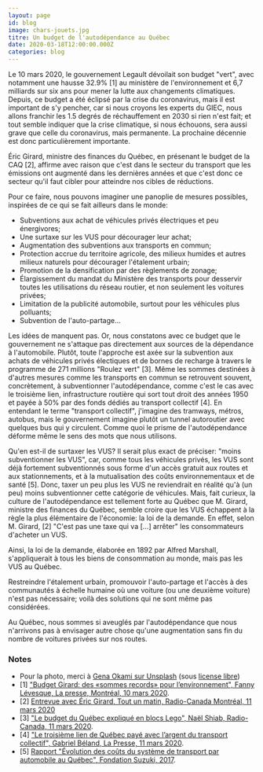 ```yaml
---
layout: page
id: blog
image: chars-jouets.jpg
titre: Un budget de l'autodépendance au Québec
date: 2020-03-18T12:00:00.000Z
categories: blog
---
```

Le 10 mars 2020, le gouvernement Legault dévoilait son budget "vert", avec notamment une hausse 32.9% [1] au ministère de l'environnement et 6,7 milliards sur six ans pour mener la lutte aux changements climatiques. Depuis, ce budget a été éclipsé par la crise du coronavirus, mais il est important de s'y pencher, car si nous croyons les experts du GIEC, nous allons franchir les 1.5 degrés de réchauffement en 2030 si rien n'est fait; et tout semble indiquer que la crise climatique, si nous échouons, sera aussi grave que celle du coronavirus, mais permanente. La prochaine décennie est donc particulièrement importante.

Éric Girard, ministre des finances du Québec, en présenant le budget de la CAQ [2], affirme avec raison que c'est dans le secteur du transport que les émissions ont augmenté dans les dernières années et que c'est donc ce secteur qu'il faut cibler pour atteindre nos cibles de réductions.

Pour ce faire, nous pouvons imaginer une panoplie de mesures possibles, inspirées de ce qui se fait ailleurs dans le monde:

* Subventions aux achat de véhicules privés électriques et peu énergivores;
* Une surtaxe sur les VUS pour décourager leur achat;
* Augmentation des subventions aux transports en commun;
* Protection accrue du territoire agricole, des milieux humides et autres milieux naturels pour décourager l'étalement urbain;
* Promotion de la densification par des règlements de zonage;
* Élargissement du mandat du Ministère des transports pour desservir toutes les utilisations du réseau routier, et non seulement les voitures privées;
* Limitation de la publicité automobile, surtout pour les véhicules plus polluants;
* Subvention de l'auto-partage...

Les idées de manquent pas. Or, nous constatons avec ce budget que le gouvernement ne s'attaque pas directement aux sources de la dépendance à l'automobile. Plutôt, toute l'approche est axée sur la subvention aux achats de véhicules privés électiques et de bornes de recharge à travers le programme de 271 millions "Roulez vert" [3]. Même les sommes destinées à d'autres mesures comme les transports en commun se retrouvent souvent, concrètement, à subventionner l'autodépendance, comme c'est le cas avec le troisième lien, infrastructure routière qui sort tout droit des années 1950 et payée à 50% par des fonds dédiés au transport collectif [4]. En entendant le terme "transport collectif", j'imagine des tramways, métros, autobus, mais le gouvernement imagine plutôt un tunnel autoroutier avec quelques bus qui y circulent. Comme quoi le prisme de l'autodépendance déforme même le sens des mots que nous utilisons.

Qu'en est-il de surtaxer les VUS? Il serait plus exact de préciser: "moins subventionner les VUS", car, comme tous les véhicules privés, les VUS sont déjà fortement subventionnés sous forme d'un accès gratuit aux routes et aux stationnements, et à la mutualisation des coûts environnementaux et de santé [5]. Donc, taxer un peu plus les VUS ne reviendrait en réalité qu'à (un peu) moins subventionner cette catégorie de véhicules. Mais, fait curieux, la culture de l'autodépendance est tellement forte au Québec que M. Girard, ministre des finances du Québec, semble croire que les VUS échappent à la règle la plus élémentaire de l'économie: la loi de la demande. En effet, selon M. Girard, [2]
"C'est pas une taxe qui va [...] arrêter" les consommateurs d'acheter un VUS.

Ainsi, la loi de la demande, élaborée en 1892 par Alfred Marshall, s'appliquerait à tous les biens de consommation au monde, mais pas les VUS au Québec.

Restreindre l'étalement urbain, promouvoir l'auto-partage et l'accès à des communautés à échelle humaine où une voiture (ou une deuxième voiture) n'est pas nécessaire; voilà des solutions qui ne sont même pas considérées.

Au Québec, nous sommes si aveuglés par l'autodépendance que nous n'arrivons pas à envisager autre chose qu'une augmentation sans fin du nombre de voitures privées sur nos routes.

### Notes

* Pour la photo, merci à [Gena Okami sur Unsplash](https://unsplash.com/photos/RESxW_7sYmE) (sous [license libre](https://unsplash.com/license))
* [1] ["Budget Girard: des «sommes records» pour l’environnement", Fanny Lévesque, La presse, Montréal, 10 mars 2020](https://www.lapresse.ca/actualites/environnement/202003/10/01-5264059-budget-girard-des-sommes-records-pour-lenvironnement.php).
* [2] [Entrevue avec Éric Girard, Tout un matin, Radio-Canada Montréal, 11 mars 2020](https://ici.radio-canada.ca/premiere/emissions/tout-un-matin/episodes/457877/rattrapage-du-mercredi-11-mars-2020)
* [3] ["Le budget du Québec expliqué en blocs Lego", Naël Shiab, Radio-Canada, 11 mars 2020](https://ici.radio-canada.ca/info/2020/03/budget-quebec-2020-visualisation-3d/).
* [4] ["Le troisième lien de Québec payé avec l’argent du transport collectif", Gabriel Béland, La Presse, 11 mars 2020](https://www.lapresse.ca/actualites/regional/202003/11/01-5264158-le-troisieme-lien-de-quebec-paye-avec-largent-du-transport-collectif.php).
* [5] [Rapport "Évolution des coûts du système de transport par automobile au Québec", Fondation Suzuki, 2017](https://fr.davidsuzuki.org/projet/le-cout-des-transports-au-quebec/).
